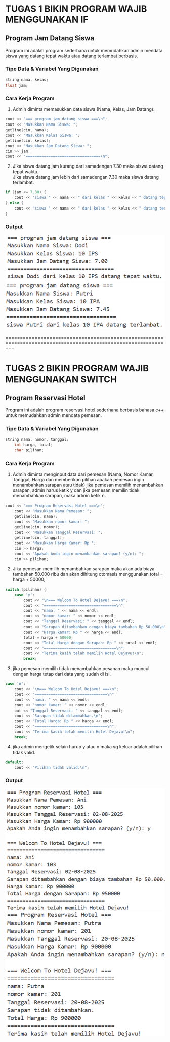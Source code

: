 # TUGAS 1 BIKIN PROGRAM WAJIB MENGGUNAKAN IF
## Program Jam Datang Siswa
Program ini adalah program sederhana untuk memudahkan admin mendata siswa yang datang tepat waktu atau datang terlambat  berbasis.

### Tipe Data & Variabel Yang Digunakan
```cpp
string nama, kelas;
float jam;
```

### Cara Kerja Program
1. Admin diminta memasukkan data siswa (Nama, Kelas, Jam Datang).
```cpp
cout << "=== program jam datang siswa ===\n";
cout << "Masukkan Nama Siswa: ";
getline(cin, nama);
cout << "Masukkan Kelas Siswa: ";
getline(cin, kelas);            
cout << "Masukkan Jam Datang Siswa: ";
cin >> jam;
cout << "=================================\n";
```

2. Jika siswa datang jam kurang dari samadengan 7.30 maka siswa datang tepat waktu. <br>
   Jika siswa datang jam lebih dari samadengan 7.30 maka siswa datang terlambat.
```cpp
if (jam <= 7.30) {
    cout << "siswa " << nama << " dari kelas " << kelas << " datang tepat waktu.\n";
} else {
    cout << "siswa " << nama << " dari kelas " << kelas << " datang terlambat.\n";
}
```

### Output
![alt text](image.png) <br>
![alt text](image-1.png)


===============================================================================================================
# TUGAS 2 BIKIN PROGRAM WAJIB MENGGUNAKAN SWITCH
## Program Reservasi Hotel
Program ini adalah program reservasi hotel sederhana berbasis bahasa c++ untuk memudahkan admin mendata pemesan.

### Tipe Data & Variabel Yang Digunakan
```cpp
string nama, nomor, tanggal;
    int harga, total;
    char pilihan;
```

### Cara Kerja Program
1. Admin diminta menginput data dari pemesan (Nama, Nomor Kamar, Tanggal, Harga dan memberikan pilihan apakah pemesan ingin menambahkan sarapan atau tidak) jika pemesan memilih menambahkan sarapan, admin harus ketik y dan jika pemesan memilin tidak menambahkan sarapan, maka admin ketik n.
```cpp
cout << "=== Program Reservasi Hotel ===\n";
    cout << "Masukkan Nama Pemesan: ";
    getline(cin, nama);
    cout << "Masukkan nomor kamar: ";
    getline(cin, nomor);
    cout << "Masukkan Tanggal Reservasi: ";
    getline(cin, tanggal);
    cout << "Masukkan Harga Kamar: Rp ";
    cin >> harga;
    cout << "Apakah Anda ingin menambahkan sarapan? (y/n): ";
    cin >> pilihan;
```

2. Jika pemesan memilih menambahkan sarapan maka akan ada biaya tambahan 50.000 ribu dan akan dihitung otomasis menggunakan total = harga + 50000;
```cpp
switch (pilihan) {
    case 'y':
        cout << "\n=== Welcom To Hotel Dejavu! ===\n";
        cout << "================================\n";
        cout << "nama: " << nama << endl;
        cout << "nomor kamar: " << nomor << endl;
        cout << "Tanggal Reservasi: " << tanggal << endl;
        cout << "Sarapan ditambahkan dengan biaya tambahan Rp 50.000\n";
        cout << "Harga kamar: Rp " << harga << endl;
        total = harga + 50000; 
        cout << "Total Harga dengan Sarapan: Rp " << total << endl; 
        cout << "================================\n";
        cout << "Terima kasih telah memilih Hotel Dejavu!\n";
        break;
```

3. jika pemesan memilih tidak menambahkan pesanan maka muncul dengan harga tetap dari data yang sudah di isi.
```cpp
case 'n':
    cout << "\n=== Welcom To Hotel Dejavu! ===\n";
    cout << "================================\n";
    cout << "nama: " << nama << endl;
    cout << "nomor kamar: " << nomor << endl;
    out << "Tanggal Reservasi: " << tanggal << endl;
    cout << "Sarapan tidak ditambahkan.\n";
    cout << "Total Harga: Rp " << harga << endl;
    cout << "================================\n";
    cout << "Terima kasih telah memilih Hotel Dejavu!\n";
    break;
```

4. jika admin mengetik selain hurup y atau n maka yg keluar adalah pilihan tidak valid.
```cpp
default:
    cout << "Pilihan tidak valid.\n";
```

### Output
![alt text](image-2.png) <br>
![alt text](image-3.png)
